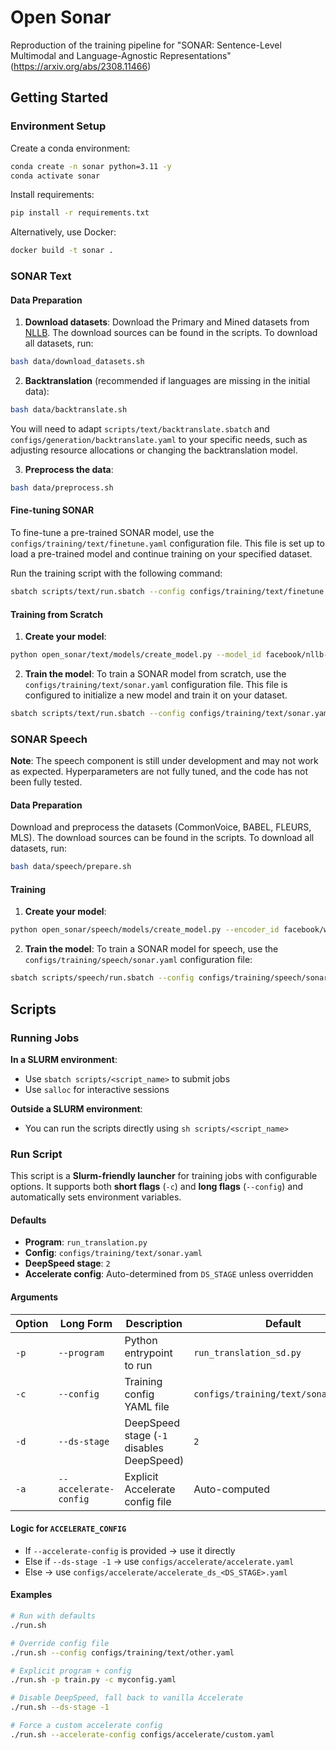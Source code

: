 # Open Sonar

Reproduction of the training pipeline for "SONAR: Sentence-Level Multimodal and Language-Agnostic Representations" (https://arxiv.org/abs/2308.11466)

## Getting Started

### Environment Setup

Create a conda environment:

```bash
conda create -n sonar python=3.11 -y
conda activate sonar
```

Install requirements:

```bash
pip install -r requirements.txt
```

Alternatively, use Docker:

```bash
docker build -t sonar .
```

### SONAR Text

#### Data Preparation

1. **Download datasets**: Download the Primary and Mined datasets from [NLLB](https://arxiv.org/abs/2207.04672). The download sources can be found in the scripts. To download all datasets, run:

```bash
bash data/download_datasets.sh
```

2. **Backtranslation** (recommended if languages are missing in the initial data):

```bash
bash data/backtranslate.sh
```

You will need to adapt `scripts/text/backtranslate.sbatch` and `configs/generation/backtranslate.yaml` to your specific needs, such as adjusting resource allocations or changing the backtranslation model.

3. **Preprocess the data**:

```bash
bash data/preprocess.sh
```

#### Fine-tuning SONAR

To fine-tune a pre-trained SONAR model, use the `configs/training/text/finetune.yaml` configuration file. This file is set up to load a pre-trained model and continue training on your specified dataset.

Run the training script with the following command:

```bash
sbatch scripts/text/run.sbatch --config configs/training/text/finetune.yaml
```

#### Training from Scratch

1. **Create your model**:

```bash
python open_sonar/text/models/create_model.py --model_id facebook/nllb-200-1.3B --model_output_path open_sonar/text/models/pretrained/nllb_1.3B
```

2. **Train the model**: To train a SONAR model from scratch, use the `configs/training/text/sonar.yaml` configuration file. This file is configured to initialize a new model and train it on your dataset.

```bash
sbatch scripts/text/run.sbatch --config configs/training/text/sonar.yaml
```

### SONAR Speech

**Note**: The speech component is still under development and may not work as expected. Hyperparameters are not fully tuned, and the code has not been fully tested.

#### Data Preparation

Download and preprocess the datasets (CommonVoice, BABEL, FLEURS, MLS). The download sources can be found in the scripts. To download all datasets, run:

```bash
bash data/speech/prepare.sh
```

#### Training

1. **Create your model**:

```bash
python open_sonar/speech/models/create_model.py --encoder_id facebook/w2v-bert-2.0 --model_id facebook/wav2vec2 --model_output_path open_sonar/speech/models/pretrained/sonar_speech
```

2. **Train the model**: To train a SONAR model for speech, use the `configs/training/speech/sonar.yaml` configuration file:

```bash
sbatch scripts/speech/run.sbatch --config configs/training/speech/sonar.yaml
```

## Scripts

### Running Jobs

**In a SLURM environment**:
- Use `sbatch scripts/<script_name>` to submit jobs
- Use `salloc` for interactive sessions

**Outside a SLURM environment**:
- You can run the scripts directly using `sh scripts/<script_name>`

### Run Script

This script is a **Slurm-friendly launcher** for training jobs with configurable options. It supports both **short flags** (`-c`) and **long flags** (`--config`) and automatically sets environment variables.

#### Defaults

- **Program**: `run_translation.py`
- **Config**: `configs/training/text/sonar.yaml`
- **DeepSpeed stage**: `2`
- **Accelerate config**: Auto-determined from `DS_STAGE` unless overridden

#### Arguments

| Option | Long Form | Description | Default |
|--------|-----------|-------------|---------|
| `-p` | `--program` | Python entrypoint to run | `run_translation_sd.py` |
| `-c` | `--config` | Training config YAML file | `configs/training/text/sonar_sd.yaml` |
| `-d` | `--ds-stage` | DeepSpeed stage (`-1` disables DeepSpeed) | `2` |
| `-a` | `--accelerate-config` | Explicit Accelerate config file | Auto-computed |

#### Logic for `ACCELERATE_CONFIG`

- If `--accelerate-config` is provided → use it directly
- Else if `--ds-stage -1` → use `configs/accelerate/accelerate.yaml`
- Else → use `configs/accelerate/accelerate_ds_<DS_STAGE>.yaml`

#### Examples

```bash
# Run with defaults
./run.sh

# Override config file
./run.sh --config configs/training/text/other.yaml

# Explicit program + config
./run.sh -p train.py -c myconfig.yaml

# Disable DeepSpeed, fall back to vanilla Accelerate
./run.sh --ds-stage -1

# Force a custom accelerate config
./run.sh --accelerate-config configs/accelerate/custom.yaml
```